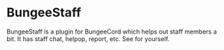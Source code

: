 # BungeeStaff
BungeeStaff is a plugin for BungeeCord which helps out staff members a bit. It has staff chat, helpop, report, etc. See for yourself.
